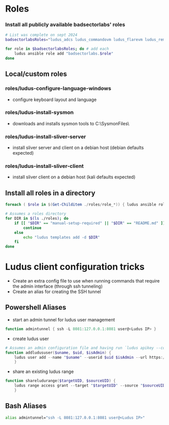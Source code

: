 # Roles
### Install all publicly available badsectorlabs' roles
``` bash
# List was complete on sept 2024
badsectorlabsRoles="ludus_adcs ludus_commandovm ludus_flarevm ludus_remnux ludus_emux ludus_elastic_agent ludus_elastic_container ludus_mssql ludus_vulhub ludus_bloodhound_ce"

for role in $badsectorlabsRoles; do # add each
    ludus ansible role add "badsectorlabs.$role"
done
```

## Local/custom roles
### roles/ludus-configure-language-windows
- configure keyboard layout and language

### roles/ludus-install-sysmon
- downloads and installs sysmon tools to C:\SysmonFiles\

### roles/ludus-install-sliver-server
- install sliver server and client on a debian host (debian defaults expected)

### roles/ludus-install-sliver-client
- install sliver client on a debian host (kali defaults expected)

## Install all roles in a directory
``` powershell
foreach ( $role in $(Get-Childitem ./roles/role_*)) { ludus ansible role add -d $role [[ --user [name]] -g ] }

```

``` bash
# Assumes a roles directory
for DIR in $(ls ./roles); do
    if [[ "$DIR" == "manual-setup-required" || "$DIR" == "README.md" ]]; then
        continue
    else
        echo "ludus templates add -d $DIR"
    fi
done
```

# Ludus client configuration tricks
- Create an extra config file to use when running commands that require the admin interface (through ssh tunneling)
- Create an alias for creating the SSH tunnel

## Powershell Aliases
- start an admin tunnel for ludus user management
``` powershell
function admintunnel { ssh -L 8081:127.0.0.1:8081 user@<Ludus IP> }
```

- create ludus user
``` powershell
# Assumes an admin configuration file and having run `ludus apikey --config <adminconfig.yml>`
function addludususer($uname, $uid, $isAdmin) {
    ludus user add --name "$uname" --userid $uid $isAdmin --url https://127.0.0.1:8081 --config $HOME/.config/ludus/admin.yml
    }
```

- share an existing ludus range
``` powershell
function shareludurange($targetUID, $sourceUID) {
    ludus range access grant --target "$targetUID" --source "$sourceUID"
    }
```

## Bash Aliases
``` bash
alias admintunnel="ssh -L 8081:127.0.0.1:8081 user@<Ludus IP>"
```